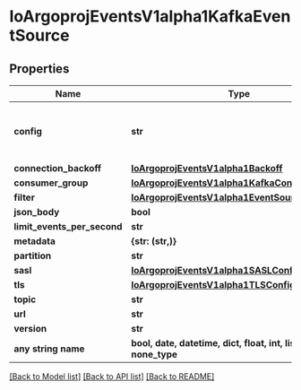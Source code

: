 # IoArgoprojEventsV1alpha1KafkaEventSource


## Properties
Name | Type | Description | Notes
------------ | ------------- | ------------- | -------------
**config** | **str** | Yaml format Sarama config for Kafka connection. It follows the struct of sarama.Config. See https://github.com/Shopify/sarama/blob/main/config.go e.g.  consumer:   fetch:     min: 1 net:   MaxOpenRequests: 5  +optional | [optional] 
**connection_backoff** | [**IoArgoprojEventsV1alpha1Backoff**](IoArgoprojEventsV1alpha1Backoff.md) |  | [optional] 
**consumer_group** | [**IoArgoprojEventsV1alpha1KafkaConsumerGroup**](IoArgoprojEventsV1alpha1KafkaConsumerGroup.md) |  | [optional] 
**filter** | [**IoArgoprojEventsV1alpha1EventSourceFilter**](IoArgoprojEventsV1alpha1EventSourceFilter.md) |  | [optional] 
**json_body** | **bool** |  | [optional] 
**limit_events_per_second** | **str** |  | [optional] 
**metadata** | **{str: (str,)}** |  | [optional] 
**partition** | **str** |  | [optional] 
**sasl** | [**IoArgoprojEventsV1alpha1SASLConfig**](IoArgoprojEventsV1alpha1SASLConfig.md) |  | [optional] 
**tls** | [**IoArgoprojEventsV1alpha1TLSConfig**](IoArgoprojEventsV1alpha1TLSConfig.md) |  | [optional] 
**topic** | **str** |  | [optional] 
**url** | **str** |  | [optional] 
**version** | **str** |  | [optional] 
**any string name** | **bool, date, datetime, dict, float, int, list, str, none_type** | any string name can be used but the value must be the correct type | [optional]

[[Back to Model list]](../README.md#documentation-for-models) [[Back to API list]](../README.md#documentation-for-api-endpoints) [[Back to README]](../README.md)


